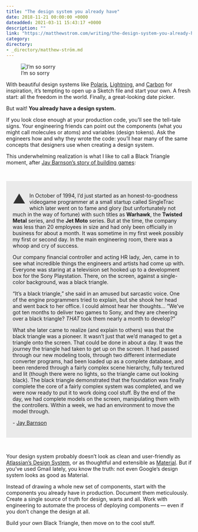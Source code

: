 ```yaml
---
title: "The design system you already have"
date: 2018-11-21 00:00:00 +0000
dateadded: 2021-03-11 15:43:17 +0000
description: ""
link: "https://matthewstrom.com/writing/the-design-system-you-already-have/"
category:
directory:
- _directory/matthew-ström.md
---
```

<figure data-type="image"><img src="https://matthewstrom.com/images/ds-0.jpg" alt="I’m so sorry"><figcaption>I’m so sorry</figcaption></figure>
<p>With beautiful design systems like <a href="https://polaris.shopify.com/" target="_blank" rel="noopener">Polaris</a>, <a href="https://www.lightningdesignsystem.com/" target="_blank" rel="noopener">Lightning</a>, and <a href="https://www.carbondesignsystem.com/" target="_blank" rel="noopener">Carbon</a> for inspiration, it’s tempting to open up a Sketch file and start your own. A fresh start: all the freedom in the world. Finally, a great-looking date picker.</p>
<p>But wait! <strong>You already have a design system.</strong></p>
<p>If you look close enough at your production code, you’ll see the tell-tale signs. Your engineering friends can point out the components (what you might call molecules or atoms) and variables (design tokens). Ask the engineers how and why they wrote the code: you’ll hear many of the same concepts that designers use when creating a design system.</p>
<p>This underwhelming realization is what I like to call a Black Triangle moment, after <a href="http://rampantgames.com/blog/?p=7745" target="_blank" rel="noopener">Jay Barnson’s story of building games</a>:</p>
<div style="background: rgba(0, 0, 0, 0.075); padding: 1.25em; margin: 3em 0">
<p><span style="color: #333; float: left; font-size: 2.5em; line-height: 1; margin-right: 10px;">▲</span> In October of 1994, I’d just started as an honest-to-goodness videogame programmer at a small startup called SingleTrac which later went on to fame and glory (but unfortunately not much in the way of fortune) with such titles as <strong>Warhawk</strong>, the <strong>Twisted Metal</strong> series, and the <strong>Jet Moto</strong> series. But at the time, the company was less than 20 employees in size and had only been officially in business for about a month. It was sometime in my first week possibly my first or second day. In the main engineering room, there was a whoop and cry of success.</p>
<p>Our company financial controller and acting HR lady, Jen, came in to see what incredible things the engineers and artists had come up with. Everyone was staring at a television set hooked up to a development box for the Sony Playstation. There, on the screen, against a single-color background, was a black triangle.</p>
<p>“It’s a black triangle,” she said in an amused but sarcastic voice. One of the engine programmers tried to explain, but she shook her head and went back to her office. I could almost hear her thoughts… “We’ve got ten months to deliver two games to Sony, and they are cheering over a black triangle? <em>THAT</em> took them nearly a month to develop?”</p>
<p>What she later came to realize (and explain to others) was that the black triangle was a pioneer. It wasn’t just that we’d managed to get a triangle onto the screen. That could be done in about a day. It was the journey the triangle had taken to get up on the screen. It had passed through our new modeling tools, through two different intermediate converter programs, had been loaded up as a complete database, and been rendered through a fairly complex scene hierarchy, fully textured and lit (though there were no lights, so the triangle came out looking black). The black triangle demonstrated that the foundation was finally complete the core of a fairly complex system was completed, and we were now ready to put it to work doing cool stuff. By the end of the day, we had complete models on the screen, manipulating them with the controllers. Within a week, we had an environment to move the model through.</p>
<p>- <a href="http://rampantgames.com/blog/?p=7745" target="_blank" rel="noopener">Jay Barnson</a></p>
</div>
<p>Your design system probably doesn’t look as clean and user-friendly as <a href="https://atlassian.design/" target="_blank" rel="noopener">Atlassian’s Design System</a>, or as thoughtful and extensible as <a href="https://material.io/" target="_blank" rel="noopener">Material</a>. But if you’ve used Gmail lately, you know the truth: not even Google’s design system looks as good as Material.</p>
<p>Instead of drawing a whole new set of components, start with the components you already have in production. Document them meticulously. Create a single source of truth for design, warts and all. Work with engineering to automate the process of deploying components — even if you don’t change the design at all.</p>
<p>Build your own Black Triangle, then move on to the cool stuff.</p>
